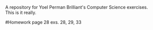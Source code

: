 <p>
A repository for Yoel Perman Brilliant's Computer Science exercises.
  <br>
This is it really.
</p>

#Homework
page 28 exs. 28, 29, 33
